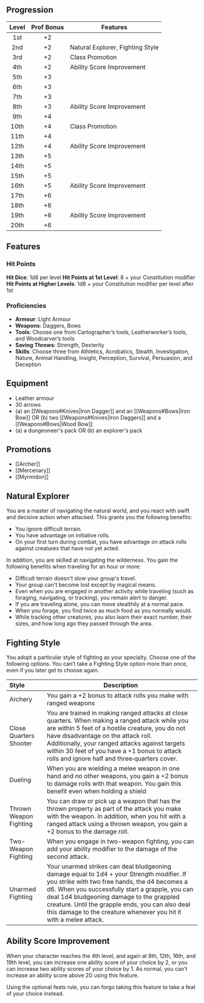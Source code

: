 ## Progression
| Level | Prof Bonus | Features                         |
| :---: | :--------: | -------------------------------- |
|  1st  |     +2     |                                  |
|  2nd  |     +2     | Natural Explorer, Fighting Style |
|  3rd  |     +2     | Class Promotion                  |
|  4th  |     +2     | Ability Score Improvement        |
|  5th  |     +3     |                                  |
|  6th  |     +3     |                                  |
|  7th  |     +3     |                                  |
|  8th  |     +3     | Ability Score Improvement        |
|  9th  |     +4     |                                  |
| 10th  |     +4     | Class Promotion                  |
| 11th  |     +4     |                                  |
| 12th  |     +4     | Ability Score Improvement        |
| 13th  |     +5     |                                  |
| 14th  |     +5     |                                  |
| 15th  |     +5     |                                  |
| 16th  |     +5     | Ability Score Improvement        |
| 17th  |     +6     |                                  |
| 18th  |     +6     |                                  |
| 19th  |     +6     | Ability Score Improvement        |
| 20th  |     +6     |                                  |
## Features
### Hit Points
**Hit Dice**: 1d8 per level
**Hit Points at 1st Level**: 8 + your Constitution modifier
**Hit Points at Higher Levels**: 1d8 + your Constitution modifier per level after 1st
### Proficiencies
- **Armour**: Light Armour
- **Weapons**: Daggers, Bows
- **Tools**: Choose one from Cartographer’s tools, Leatherworker’s tools, and Woodcarver’s tools
- **Saving Throws**: Strength, Dexterity
- **Skills**: Choose three from Athletics, Acrobatics, Stealth, Investigation, Nature, Animal Handling, Insight, Perception, Survival, Persuasion, and Deception
## Equipment
- Leather armour
- 30 arrows
- (a) an [[Weapons#Knives|Iron Dagger]] and an [[Weapons#Bows|Iron Bow]] OR (b) two [[Weapons#Knives|Iron Daggers]] and a [[Weapons#Bows|Wood Bow]]
- (a) a dungeoneer's pack OR (b) an explorer's pack
## Promotions
- [[Archer]]
- [[Mercenary]]
- [[Myrmidon]]
## Natural Explorer
You are a master of navigating the natural world, and you react with swift and decisive action when attacked. This grants you the following benefits:
- You ignore difficult terrain.
- You have advantage on initiative rolls.
- On your first turn during combat, you have advantage on attack rolls against creatures that have not yet acted.

In addition, you are skilled at navigating the wilderness. You gain the following benefits when traveling for an hour or more:
- Difficult terrain doesn't slow your group's travel.
- Your group can't become lost except by magical means.
- Even when you are engaged in another activity while traveling (such as foraging, navigating, or tracking), you remain alert to danger.
- If you are traveling alone, you can move stealthily at a normal pace.
- When you forage, you find twice as much food as you normally would.
- While tracking other creatures, you also learn their exact number, their sizes, and how long ago they passed through the area.
## Fighting Style
You adopt a particular style of fighting as your specialty. Choose one of the following options. You can’t take a Fighting Style option more than once, even if you later get to choose again.

| Style                  | Description                                                                                                                                                                                                                                                                                                                                                         |
|:---------------------- | ------------------------------------------------------------------------------------------------------------------------------------------------------------------------------------------------------------------------------------------------------------------------------------------------------------------------------------------------------------------- |
| Archery                | You gain a +2 bonus to attack rolls you make with ranged weapons                                                                                                                                                                                                                                                                                                    |
| Close Quarters Shooter | You are trained in making ranged attacks at close quarters. When making a ranged attack while you are within 5 feet of a hostile creature, you do not have disadvantage on the attack roll.<br>Additionally, your ranged attacks against targets within 30 feet of you have a +1 bonus to attack rolls and ignore half and three‑quarters cover.                    |
| Dueling                | When you are wielding a melee weapon in one hand and no other weapons, you gain a +2 bonus to damage rolls with that weapon. You gain this benefit even when holding a shield                                                                                                                                                                                       |
| Thrown Weapon Fighting | You can draw or pick up a weapon that has the thrown property as part of the attack you make with the weapon. In addition, when you hit with a ranged attack using a thrown weapon, you gain a +2 bonus to the damage roll.                                                                                                                                         |
| Two-Weapon Fighting    | When you engage in two-weapon fighting, you can add your ability modifier to the damage of the second attack.                                                                                                                                                                                                                                                       |
| Unarmed Fighting       | Your unarmed strikes can deal bludgeoning damage equal to 1d4 + your Strength modifier. If you strike with two free hands, the d4 becomes a d6. When you successfully start a grapple, you can deal 1d4 bludgeoning damage to the grappled creature. Until the grapple ends, you can also deal this damage to the creature whenever you hit it with a melee attack. |
## Ability Score Improvement
When your character reaches the 4th level, and again at 8th, 12th, 16th, and 19th level, you can increase one ability score of your choice by 2, or you can increase two ability scores of your choice by 1. As normal, you can’t increase an ability score above 20 using this feature.

Using the optional feats rule, you can forgo taking this feature to take a feat of your choice instead.